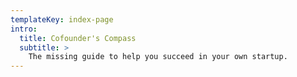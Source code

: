 ```yaml
---
templateKey: index-page
intro:
  title: Cofounder's Compass
  subtitle: >
    The missing guide to help you succeed in your own startup.
---
```

